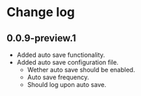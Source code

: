 # Change log

## 0.0.9-preview.1
- Added auto save functionality.
- Added auto save configuration file.
  * Wether auto save should be enabled.
  * Auto save frequency.
  * Should log upon auto save.
